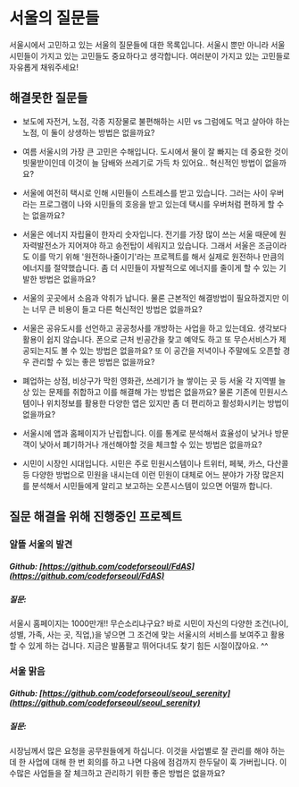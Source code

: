 서울의 질문들
==============
서울시에서 고민하고 있는 서울의 질문들에 대한 목록입니다. 서울시 뿐만 아니라 서울 시민들이 가지고 있는 고민들도 중요하다고 생각합니다. 여러분이 가지고 있는 고민들로 자유롭게 채워주세요!

## 해결못한 질문들

* 보도에 자전거, 노점, 각종 지장물로 불편해하는 시민 vs 그럼에도 먹고 살아야 하는 노점, 이 둘이 상생하는 방법은 없을까요?

* 여름 서울시의 가장 큰 고민은 수해입니다. 도시에서 물이 잘 빠지는 데 중요한 것이 빗물받이인데 이것이 늘 담배와 쓰레기로 가득 차 있어요.. 혁신적인 방법이 없을까요?

* 서울에 여전히 택시로 인해 시민들이 스트레스를 받고 있습니다. 그러는 사이 우버라는 프로그램이 나와 시민들의 호응을 받고 있는데 택시를 우버처럼 편하게 할 수는 없을까요?

* 서울은 에너지 자립율이 한자리 숫자입니다. 전기를 가장 많이 쓰는 서울 때문에 원자력발전소가 지어져야 하고 송전탑이 세워지고 있습니다. 그래서 서울은 조금이라도 이를 막기 위해 '원전하나줄이기'라는 프로젝트를 해서 실제로 원전하나 만큼의 에너지를 절약했습니다. 좀 더 시민들이 자발적으로 에너지를 줄이게 할 수 있는 기발한 방법은 없을까요?

* 서울의 곳곳에서 소음과 악취가 납니다. 물론 근본적인 해결방법이 필요하겠지만 이는 너무 큰 비용이 들고 다른 혁신적인 방법은 없을까요?

* 서울은 공유도시를 선언하고 공공청사를 개방하는 사업을 하고 있는데요. 생각보다 활용이 쉽지 않습니다. 폰으로 근처 빈공간을 찾고 예약도 하고 또 무슨서비스가 제공되는지도 볼 수 있는 방법은 없을까요? 또 이 공간을 저녁이나 주말에도 오픈할 경우 관리할 수 있는 좋은 방법은 없을까요?

* 폐업하는 상점, 비상구가 막힌 영화관, 쓰레기가 늘 쌓이는 곳 등 서울 각 지역별 늘상 있는 문제를 취합하고 이를 해결해 가는 방법은 없을까요? 물론 기존에 민원시스템이나 위치정보를 활용한 다양한 앱은 있지만 좀 더 편리하고 활성화시키는 방법이 없을까요?

* 서울시에 앱과 홈페이지가 난립합니다. 이를 통계로 분석해서 효율성이 낮거나 방문객이 낮아서 폐기하거나 개선해야할 것을 체크할 수 있는 방법은 없을까요?

* 시민이 시장인 시대입니다. 시민은 주로 민원시스템이나 트위터, 페북, 카스, 다산콜 등 다양한 방법으로 민원을 내시는데 이런 민원이 대체로 어느 분야가 가장 많은지를 분석해서 시민들에게 알리고 보고하는 오픈시스템이 있으면 어떨까 합니다.



## 질문 해결을 위해 진행중인 프로젝트

### 알뜰 서울의 발견
##### Github: [https://github.com/codeforseoul/FdAS](https://github.com/codeforseoul/FdAS)
##### 질문:
서울시 홈페이지는 1000만개!! 무슨소리냐구요? 바로 시민이 자신의 다양한 조건(나이, 성별, 가족, 사는 곳, 직업,)을 넣으면 그 조건에 맞는 서울시의 서비스를 보여주고 활용할 수 있게 하는 겁니다. 지금은 발품팔고 뛰어다녀도 찾기 힘든 시절이잖아요. ^^

### 서울 맑음
##### Github: [https://github.com/codeforseoul/seoul_serenity](https://github.com/codeforseoul/seoul_serenity)
##### 질문:
시장님께서 많은 요청을 공무원들에게 하십니다. 이것을 사업별로 잘 관리를 해야 하는데 한 사업에 대해 한 번 회의를 하고 나면 다음에 점검까지 한두달이 훅 가버립니다. 이 수많은 사업들을 잘 체크하고 관리하기 위한 좋은 방법은 없을까요?
